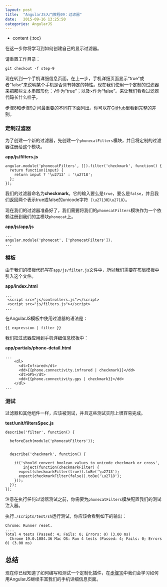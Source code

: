 ```yaml
---
layout: post
title:  "AngularJS入门教程09：过滤器"
date:   2015-09-16 13:25:50
categories: AngularJS
---
```


* content
{:toc}

在这一步你将学习到如何创建自己的显示过滤器。

请重置工作目录：

    git checkout -f step-9

现在转到一个手机详细信息页面。在上一步，手机详细页面显示“true”或者“false”来说明某个手机是否具有特定的特性。现在我们使用一个定制的过滤器来把那些文本串图形化：√作为“true”；以及×作为“false”。来让我们看看过滤器代码长什么样子。

步骤8和步骤9之间最重要的不同在下面列出。你可以在[GitHub][]里看到完整的差别。

### 定制过滤器

为了创建一个新的过滤器，先创建一个`phonecatFilters`模块，并且将定制的过滤器注册给这个模块。

**app/js/filters.js**

    angular.module('phonecatFilters', []).filter('checkmark', function() {
      return function(input) {
        return input ? '\u2713' : '\u2718';
      };
    });

我们的过滤器命名为**checkmark**。它的输入要么是`true`，要么是`false`，并且我们返回两个表示true或false的unicode字符（`\u2713和\u2718`）。

现在我们的过滤器准备好了，我们需要将我们的`phonecatFilters`模块作为一个依赖注册到我们的主模块`phonecat`上。

**app/js/app/js**

    ...
    angular.module('phonecat', ['phonecatFilters']).
    ...

### 模板

由于我们的模板代码写在`app/js/filter.js`文件中，所以我们需要在布局模板中引入这个文件。

**app/index.html**

    ...
     <script src="js/controllers.js"></script>
     <script src="js/filters.js"></script>
    ...

在AngularJS模板中使用过滤器的语法是：

    {{ expression | filter }}

我们把过滤器应用到手机详细信息模板中：

**app/partials/phone-detail.html**

    ...
        <dl>
          <dt>Infrared</dt>
          <dd>{{phone.connectivity.infrared | checkmark}}</dd>
          <dt>GPS</dt>
          <dd>{{phone.connectivity.gps | checkmark}}</dd>
        </dl>
    ...

### 测试
过滤器和其他组件一样，应该被测试，并且这些测试实际上很容易完成。

**test/unit/filtersSpec.js**

    describe('filter', function() {

      beforeEach(module('phonecatFilters'));


      describe('checkmark', function() {

        it('should convert boolean values to unicode checkmark or cross',
            inject(function(checkmarkFilter) {
          expect(checkmarkFilter(true)).toBe('\u2713');
          expect(checkmarkFilter(false)).toBe('\u2718');
        }));
      });
    });

注意在执行任何过滤器测试之前，你需要为`phonecatFilters`模块配置我们的测试注入器。

执行`./scripts/test/sh`运行测试，你应该会看到如下的输出：

    Chrome: Runner reset.
    ....
    Total 4 tests (Passed: 4; Fails: 0; Errors: 0) (3.00 ms)
      Chrome 19.0.1084.36 Mac OS: Run 4 tests (Passed: 4; Fails: 0; Errors 0) (3.00 ms)



## 总结

现在你已经知道了如何编写和测试一个定制化插件，在[步骤10][step_10]中我们会学习如何用AngularJS继续丰富我们的手机详细信息页面。

[GitHub]: https://github.com/angular/angular-phonecat/compare/step-8...step-9
[ng.$filter]: http://code.angularjs.org/1.1.0/docs/api/ng.$filter
[step_10]: http://angularjs.cn/A00d
